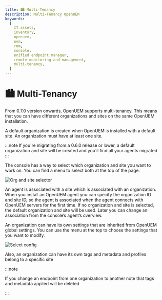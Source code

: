 ```yaml
---
title: 🏙 Multi-Tenancy
description: Multi-Tenancy OpenUEM
keywords:
  [
    IT assets,
    inventory,
    openuem,
    uem,
    rmm,
    console,
    unified endpoint manager,
    remote monitoring and management,
    multi-tenancy,
  ]
---
```


# 🏙 Multi-Tenancy

From 0.7.0 version onwards, OpenUEM supports multi-tenancy. This means that you can have different organizations and sites on the same OpenUEM installation.

A default organization is created when OpenUEM is installed with a default site. An organization must have at least one site.

:::note
If you're migrating from a 0.6.0 release or lower, a default organization and site will be created and you'll find all your agents migrated
:::

The console has a way to select which organization and site you want to work on. You can find a menu to select both at the top of the page.

![Org and site selector](/img/console/tenant_selector.png)

An agent is associated with a site which is associated with an organization. When you install an OpenUEM agent you can specify the organization ID and site ID, so the agent is associated when the agent connects with OpenUEM servers for the first time. If no organization and site is selected, the default organization and site will be used. Later you can change an association from the console’s agent’s overview.

An organization can have its own settings that are inherited from OpenUEM global settings. You can use the menu at the top to choose the settings that you want to modify.

![Select config](/img/console/global_config_selector.png)

Also, an organization can have its own tags and metadata and profiles belong to a specific site

:::note

If you change an endpoint from one organization to another note that tags and metadata applied will be deleted

:::
